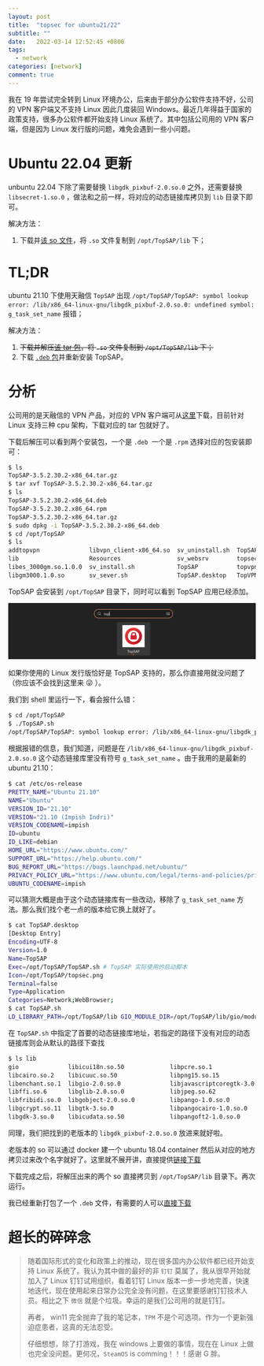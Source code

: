 ```yaml
---
layout: post
title:  "topsec for ubuntu21/22"
subtitle: ""
date:   2022-03-14 12:52:45 +0800
tags:
  - network
categories: [network]
comment: true
---
```


我在 19 年尝试完全转到 Linux 环境办公，后来由于部分办公软件支持不好，公司的 VPN 客户端又不支持 Linux 因此几度装回 Windows。最近几年得益于国家的政策支持，很多办公软件都开始支持 Linux 系统了。其中包括公司用的 VPN 客户端，但是因为 Linux 发行版的问题，难免会遇到一些小问题。

<!-- more -->

# Ubuntu 22.04 更新

unbuntu 22.04 下除了需要替换 `libgdk_pixbuf-2.0.so.0` 之外，还需要替换 `libsecret-1.so.0` ，做法和之前一样，将对应的动态链接库拷贝到 `lib` 目录下即可。

解决方法：

1. 下载并[该 so 文件](https://www.aliyundrive.com/s/Li7ZxvkzuQq)，将 `.so` 文件复制到 `/opt/TopSAP/lib` 下；

# TL;DR

ubuntu 21.10 下使用天融信 `TopSAP` 出现 `/opt/TopSAP/TopSAP: symbol lookup error: /lib/x86_64-linux-gnu/libgdk_pixbuf-2.0.so.0: undefined symbol: g_task_set_name` 报错；

解决方法：

1. ~~下载并解压[该 tar 包](http://192.168.200.100/mirror/haibiao.xiao/libgdk_pixbuf.tar.xz)，将 `.so` 文件复制到 `/opt/TopSAP/lib` 下；~~
2. 下载 [`.deb` 包](https://www.aliyundrive.com/s/1AFU4JJ8inm)并重新安装 TopSAP。 

# 分析

公司用的是天融信的 VPN 产品，对应的 VPN 客户端可从[这里](https://app.topsec.com.cn/)下载，目前针对 Linux 支持三种 cpu 架构，下载对应的 tar 包就好了。

下载后解压可以看到两个安装包，一个是 `.deb `一个是 `.rpm` 选择对应的包安装即可：

```bash
$ ls
TopSAP-3.5.2.30.2-x86_64.tar.gz
$ tar xvf TopSAP-3.5.2.30.2-x86_64.tar.gz
$ ls
TopSAP-3.5.2.30.2-x86_64.deb 
TopSAP-3.5.2.30.2.x86_64.rpm 
TopSAP-3.5.2.30.2-x86_64.tar.gz
$ sudo dpkg -i TopSAP-3.5.2.30.2-x86_64.deb
$ cd /opt/TopSAP
$ ls
addtopvpn              libvpn_client-x86_64.so  sv_uninstall.sh  TopSAP.sh     version
lib                    Resources                sv_websrv        topsec.png
libes_3000gm.so.1.0.0  sv_install.sh            TopSAP           topvpn
libgm3000.1.0.so       sv_sever.sh              TopSAP.desktop   TopVPNhelper
```

TopSAP 会安装到  `/opt/TopSAP` 目录下，同时可以看到 TopSAP 应用已经添加。

![image-20220314145325465](https://raw.githubusercontent.com/Rickylss/pics/main/img/image-20220314145325465.png)

如果你使用的 Linux 发行版恰好是 TopSAP 支持的，那么你直接用就没问题了（你应该不会找到这里来 :stuck_out_tongue_winking_eye: ）。

我们到 shell 里运行一下，看会报什么错：

```bash
$ cd /opt/TopSAP
$ ./TopSAP.sh                                                                   
/opt/TopSAP/TopSAP: symbol lookup error: /lib/x86_64-linux-gnu/libgdk_pixbuf-2.0.so.0: undefined symbol: g_task_set_name
```

根据报错的信息，我们知道，问题是在 `/lib/x86_64-linux-gnu/libgdk_pixbuf-2.0.so.0` 这个动态链接库里没有符号 `g_task_set_name` 。由于我用的是最新的 ubuntu 21.10：

```bash
$ cat /etc/os-release
PRETTY_NAME="Ubuntu 21.10"
NAME="Ubuntu"
VERSION_ID="21.10"
VERSION="21.10 (Impish Indri)"
VERSION_CODENAME=impish
ID=ubuntu
ID_LIKE=debian
HOME_URL="https://www.ubuntu.com/"
SUPPORT_URL="https://help.ubuntu.com/"
BUG_REPORT_URL="https://bugs.launchpad.net/ubuntu/"
PRIVACY_POLICY_URL="https://www.ubuntu.com/legal/terms-and-policies/privacy-policy"
UBUNTU_CODENAME=impish
```

可以猜测大概是由于这个动态链接库有一些改动，移除了 `g_task_set_name` 方法。那么我们找个老一点的版本给它换上就好了。

```bash
$ cat TopSAP.desktop
[Desktop Entry]
Encoding=UTF-8
Version=1.0
Name=TopSAP
Exec=/opt/TopSAP/TopSAP.sh # TopSAP 实际使用的启动脚本
Icon=/opt/TopSAP/topsec.png
Terminal=false
Type=Application
Categories=Network;WebBrowser;
$ cat TopSAP.sh
LD_LIBRARY_PATH=/opt/TopSAP/lib GIO_MODULE_DIR=/opt/TopSAP/lib/gio/modules /opt/TopSAP/TopSAP
```

在 `TopSAP.sh` 中指定了首要的动态链接库地址，若指定的路径下没有对应的动态链接库则会从默认的路径下查找

```bash 
$ ls lib
gio              libicui18n.so.50             libpcre.so.1
libcairo.so.2    libicuuc.so.50               libpng15.so.15
libenchant.so.1  libgio-2.0.so.0              libjavascriptcoregtk-3.0.so.0  libpng16.so.16
libffi.so.6      libglib-2.0.so.0             libjpeg.so.62                  libsoup-2.4.so.1
libfribidi.so.0  libgobject-2.0.so.0          libpango-1.0.so.0              libwebkitgtk-3.0.so.0
libgcrypt.so.11  libgtk-3.so.0                libpangocairo-1.0.so.0         libwebp.so.4
libgdk-3.so.0    libicudata.so.50             libpangoft2-1.0.so.0
```

同理，我们把找到的老版本的 `libgdk_pixbuf-2.0.so.0` 放进来就好啦。

老版本的 so 可以通过 docker 建一个 ubuntu 18.04 container 然后从对应的地方拷贝过来改个名字就好了。这里就不展开讲，直接提供[链接下载](http://192.168.200.100/mirror/haibiao.xiao/libgdk_pixbuf.tar.xz)

下载完成之后，将解压出来的两个 so 直接拷贝到 `/opt/TopSAP/lib` 目录下。再次运行。

我已经重新打包了一个 `.deb` 文件，有需要的人可以[直接下载](http://192.168.200.100/mirror/haibiao.xiao/topsap_3.5.2.30.2_amd64.deb)

# 超长的碎碎念

> 随着国际形式的变化和政策上的推动，现在很多国内办公软件都已经开始支持 Linux 系统了。我认为其中做的最好的非 `钉钉` 莫属了，我从很早开始就加入了 Linux 钉钉试用组织，看着钉钉 Linux 版本一步一步地完善，快速地迭代，现在使用起来日常办公完全没有问题，在这里要感谢钉钉技术人员。相比之下 `微信` 就是个垃圾。幸运的是我们公司用的就是钉钉。
>
> 再者， win11 完全抛弃了我的笔记本，`TPM` 不是个可选项。作为一个更新强迫症患者，这真的无法忍受。
>
> 仔细想想，除了打游戏，我在 windows 上要做的事情，现在在 Linux 上做也完全没问题。更何况，`SteamOS` is comming！！！感谢 G 胖。
>

